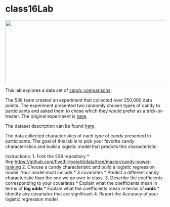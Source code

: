 # class16Lab

<p align="center">
  <img width="640" height="200" src="https://github.com/mhc-stat340-f2019-sec02/class16Lab/blob/master/featured.png">
</p>

This lab explores a data set of [candy comparisons](https://fivethirtyeight.com/features/the-ultimate-halloween-candy-power-ranking/).

The 538 team created an experiment that collected over 250,000 data points.
The experiment presented two randomly chosen types of candy to participants and asked them to chose which they would prefer as a trick-or-treater.
The original experiment is [here](http://walthickey.com/2017/10/18/whats-the-best-halloween-candy/).

The dataset description can be found [here](https://github.com/fivethirtyeight/data/tree/master/candy-power-ranking).

The data collected characteristics of each type of candy presented to participants.
The goal of this lab is to pick your favorite candy characteristics and build a logistic model that predicts this characteristic.

Instructions:
	1. Fork the 538 repository
	    * Rep:https://github.com/fivethirtyeight/data/tree/master/candy-power-ranking
    2. Choose a candy characteristic and build a logistic regression model. Your model must include
	    * 3 covariates
		* Predict a different candy characteristic than the one we go over in class.
	3. Describe the coefficients corresponding to your covariates
		* Explain what the coefficients mean in terms of **log odds** 
		* Explain what the coefficients mean in terms of **odds**
		* Identify any covariates that are significant
	4. Report the Accuracy of your logistic regression model
